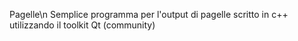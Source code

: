  P a g e l l e \n
 
 Semplice programma per l'output di pagelle scritto in c++ utilizzando il toolkit Qt (community)
